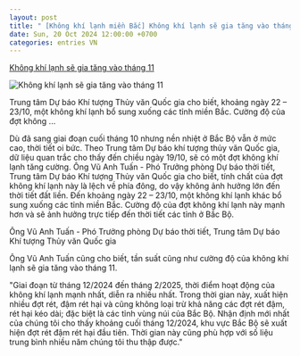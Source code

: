 ```yaml
---
layout: post
title: " [Không khí lạnh miền Bắc] Không khí lạnh sẽ gia tăng vào tháng 11"
date: Sun, 20 Oct 2024 12:00:00 +0700
categories: entries VN
---
```

[Không khí lạnh sẽ gia tăng vào tháng 11](https://media.chinhphu.vn/khong-khi-lanh-se-gia-tang-vao-thang-11-102241019174802045.htm)

![Không khí lạnh sẽ gia tăng vào tháng 11](https://bcp.cdnchinhphu.vn/zoom/600_315/334894974524682240/2024/10/19/mien-bac-lai-sap-don-khong-khi-lanh-tang-cuong-fc440-1729334791884311987875-14-0-414-640-crop-1729334795147354427041.jpg)

Trung tâm Dự báo Khí tượng Thủy văn Quốc gia cho biết, khoảng ngày 22 – 23/10, một không khí lạnh bổ sung xuống các tỉnh miền Bắc. Cường độ của đợt không ...

Dù đã sang giai đoạn cuối tháng 10 nhưng nền nhiệt ở Bắc Bộ vẫn ở mức cao, thời tiết oi bức. Theo Trung tâm Dự báo khí tượng thủy văn Quốc gia, dữ liệu quan trắc cho thấy đến chiều ngày 19/10, sẽ có một đợt không khí lạnh tăng cường. Ông Vũ Anh Tuấn - Phó Trưởng phòng Dự báo thời tiết, Trung tâm Dự báo Khí tượng Thủy văn Quốc gia cho biết, tính chất của đợt không khí lạnh này là lệch về phía đông, do vậy không ảnh hưởng lớn đến thời tiết đất liền. Đến khoảng ngày 22 – 23/10, một không khí lạnh khác bổ sung xuống các tỉnh miền Bắc. Cường độ của đợt không khí lạnh này mạnh hơn và sẽ ảnh hưởng trực tiếp đến thời tiết các tỉnh ở Bắc Bộ.

Ông Vũ Anh Tuấn - Phó Trưởng phòng Dự báo thời tiết, Trung tâm Dự báo Khí tượng Thủy văn Quốc gia

Ông Vũ Anh Tuấn cũng cho biết, tần suất cũng như cường độ của không khí lạnh sẽ gia tăng vào tháng 11.

"Giai đoạn từ tháng 12/2024 đến tháng 2/2025, thời điểm hoạt động của không khí lạnh mạnh nhất, diễn ra nhiều nhất. Trong thời gian này, xuất hiện nhiều đợt rét, đậm rét hại và cũng không loại trừ khả năng các đợt rét đậm, rét hại kéo dài; đặc biệt là các tỉnh vùng núi của Bắc Bộ. Nhận định mới nhất của chúng tôi cho thấy khoảng cuối tháng 12/2024, khu vực Bắc Bộ sẽ xuất hiện đợt rét đậm rét hại đầu tiên. Thời gian này cũng phù hợp với số liệu trung bình nhiều năm chúng tôi thu thập được."

